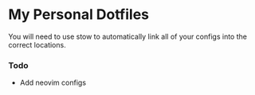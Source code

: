 # My Personal Dotfiles
  
You will need to use stow to automatically link all of your configs into the correct locations. 

### Todo
- Add neovim configs
